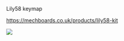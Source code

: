 Lily58 keymap

https://mechboards.co.uk/products/lily58-kit

![](https://user-images.githubusercontent.com/1384547/131533204-2f39c186-c416-43ba-94ab-873f2c3387b3.JPG)

